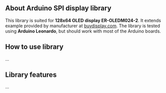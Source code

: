 ## About Arduino SPI display library

This library is suited for **128x64 OLED display ER-OLEDM024-2**. It extends example provided by manufacturer at [buydisplay.com](https://www.buydisplay.com/spi-i2c-green-2-4-inch-arduino-raspberry-pi-oled-display-module-128x64). The library is tested using **Arduino Leonardo**, but should work with most of the Arduino boards.

## How to use library

...

## Library features

...
